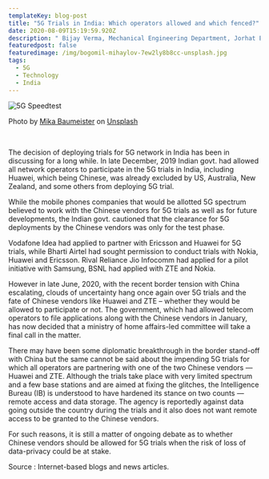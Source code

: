 ```yaml
---
templateKey: blog-post
title: "5G Trials in India: Which operators allowed and which fenced?"
date: 2020-08-09T15:19:59.920Z
description: " Bijay Verma, Mechanical Engineering Department, Jorhat Engineering College"
featuredpost: false
featuredimage: /img/bogomil-mihaylov-7ew2ly8b8cc-unsplash.jpg
tags:
  - 5G
  - Technology
  - India
---
```

![5G Speedtest](/img/mika-baumeister-gwwkv06wyfy-unsplash.jpg "5G Network Speedtest")

<!--StartFragment-->

Photo by [Mika Baumeister](https://unsplash.com/@mbaumi?utm_source=unsplash&utm_medium=referral&utm_content=creditCopyText) on [Unsplash](https://unsplash.com/s/photos/5g?utm_source=unsplash&utm_medium=referral&utm_content=creditCopyText)


<!--EndFragment-->

<br/>

The decision of deploying trials for 5G network in India has been in discussing for a long while. In late December, 2019 Indian govt. had allowed all network operators to participate in the 5G trials in India, including Huawei, which being Chinese, was already excluded by US, Australia, New Zealand, and some others from deploying 5G trial.

While the mobile phones companies that would be allotted 5G spectrum believed to work with the Chinese vendors for 5G trials as well as for future developments, the Indian govt. cautioned that the clearance for 5G deployments by the Chinese vendors was only for the test phase.

Vodafone Idea had applied to partner with Ericsson and Huawei for 5G trials, while Bharti Airtel had sought permission to conduct trials with Nokia, Huawei and Ericsson. Rival Reliance Jio Infocomm had applied for a pilot initiative with Samsung, BSNL had applied with ZTE and Nokia.

However in late June, 2020, with the recent border tension with China escalating, clouds of uncertainty hang once again over 5G trials and the fate of Chinese vendors like Huawei and ZTE – whether they would be allowed to participate or not. The government, which had allowed telecom operators to file applications along with the Chinese vendors in January, has now decided that a ministry of home affairs-led committee will take a final call in the matter.

There may have been some diplomatic breakthrough in the border stand-off with China but the same cannot be said about the impending 5G trials for which all operators are partnering with one of the two Chinese vendors — Huawei and ZTE. Although the trials take place with very limited spectrum and a few base stations and are aimed at fixing the glitches, the Intelligence Bureau (IB) is understood to have hardened its stance on two counts — remote access and data storage. The agency is reportedly against data going outside the country during the trials and it also does not want remote access to be granted to the Chinese vendors.

For such reasons, it is still a matter of ongoing debate as to whether Chinese vendors should be allowed for 5G trials when the risk of loss of data-privacy could be at stake.

Source : Internet-based blogs and news articles.